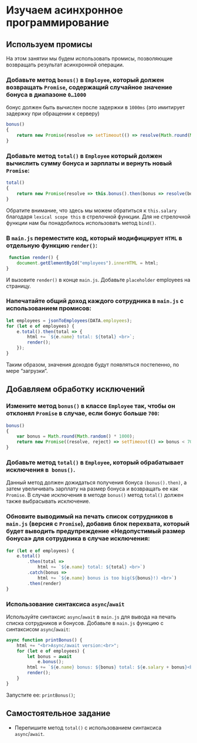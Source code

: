 # Изучаем асинхронное программирование

## Используем промисы

На этом занятии мы будем использовать промисы, позволяющие возвращать результат асинхронной операции.

### Добавьте метод `bonus()` в `Employee`, который должен возвращать `Promise`, содержащий случайное значение бонуса в диапазоне `0…1000`

бонус должен быть вычислен после задержки в `1000ms` (это имитирует задержку при обращении к серверу)

```js
bonus()
{
    return new Promise(resolve => setTimeout(() => resolve(Math.round(Math.random() * 1000)), 1000))
}
```

### Добавьте метод `total()` в `Employee` который должен вычислить сумму бонуса и зарплаты и вернуть новый `Promise`:

```js
total()
{
    return new Promise(resolve => this.bonus().then(bonus => resolve(bonus + this.salary)))
}

```

Обратите внимание, что здесь мы можем обратиться к `this.salary` благодаря `lexical scope this` в стрелочной функции.
Для не стрелочной функции нам бы понадобилось использовать метод `bind()`.

### В `main.js` переместите код, который модифицирует `HTML` в отдельную функцию `render()`:

```js
 function render() {
    document.getElementById("employees").innerHTML = html;
}
```

И вызовите `render()` в конце `main.js`. Добавьте `placeholder` employees на страницу.

### Напечатайте общий доход каждого сотрудника в `main.js` с использованием промисов:

```js
let employees = jsonToEmployees(DATA.employees);
for (let e of employees) {
    e.total().then(total => {
        html += `${e.name} total: ${total} <br>`;
        render();
    });
}
```

Таким образом, значения доходов будут появляться постепенно, по мере “загрузки”.

## Добавляем обработку исключений

### Измените метод `bonus()` в классе `Employee` так, чтобы он отклонял `Promise` в случае, если бонус больше `700`:

```js
bonus()
{
    var bonus = Math.round(Math.random() * 1000);
    return new Promise((resolve, reject) => setTimeout(() => bonus < 700 ? resolve(bonus) : reject(bonus), 1000))
}
```

### Добавьте метод `total()` в `Employee`, который обрабатывает исключения в` bonus()`.

Данный метод должен дожидаться получения бонуса `(bonus().then)`, а затем увеличивать зарплату на размер бонуса и
возвращать ее как `Promise`. В случае исключения в методе `bonus()` метод `total()` должен также выбрасывать исключение.

### Обновите выводимый на печать список сотрудников в `main.js` (версия с `Promise`), добавив блок перехвата, который будет выводить предупреждение «Недопустимый размер бонуса» для сотрудника в случае исключения:

```js
for (let e of employees) {
    e.total()
        .then(total =>
            html += `${e.name} total: ${total} <br>`)
        .catch(bonus =>
            html += `${e.name} bonus is too big(${bonus}!) <br>`)
        .then(render)
}
```

### Использование синтаксиса `async`/`await`

Используйте синтаксис `async`/`await` в `main.js` для вывода на печать списка сотрудников и бонусов. Добавьте
в `main.js` функцию с синтаксисом `async`/`await`:

```js
async function printBonus() {
    html += "<br>Async/await version:<br>";
    for (let e of employees) {
        let bonus = await
            e.bonus();
        html += `${e.name} bonus: ${bonus} total: ${e.salary + bonus}<br>`;
        render();
    }
}
```

Запустите ее: `printBonus()`;

## Самостоятельное задание

- Перепишите метод `total()` с использованием синтаксиса `async`/`await`.


